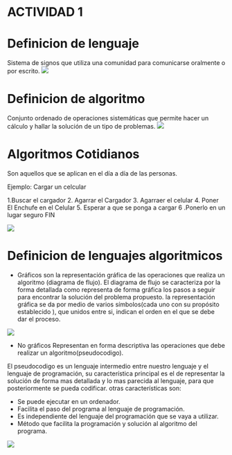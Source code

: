 # ACTIVIDAD 1

# Definicion de lenguaje
Sistema de signos que utiliza una comunidad para comunicarse oralmente o por escrito.
![](https://okdiario.com/img/2018/11/28/codigo-html-655x368.jpg)

# Definicion de algoritmo
Conjunto ordenado de operaciones sistemáticas que permite hacer un cálculo y hallar la solución de un tipo de problemas.
![](http://urbanismoytransporte.com/wp-content/uploads/2016/04/algoritmo1.jpg)

# Algoritmos Cotidianos
Son aquellos que se aplican en el día a día de las personas.

Ejemplo: Cargar un celcular

1.Buscar el cargador
2. Agarrar el Cargador
3. Agarraer el celular
4. Poner El Enchufe en el Celular
5. Esperar a que se ponga a cargar
6 .Ponerlo en un lugar seguro
FIN

![](https://store.storeimages.cdn-apple.com/4982/as-images.apple.com/is/HL812_AV4?wid=1144&hei=1144&fmt=jpeg&qlt=95&op_usm=0.5,0.5&.v=1504204574111)



# Definicion de lenguajes algoritmicos

- Gráficos
son la representación gráfica de las operaciones que realiza un algoritmo (diagrama de flujo).
El diagrama de flujo se caracteriza por la forma detallada como representa de forma gráfica los pasos a seguir para encontrar la solución del problema propuesto.
la representación gráfica se da por medio de varios símbolos(cada uno con su propósito establecido ), que unidos entre si, indican el orden en el que se debe dar el proceso.

![](https://sites.google.com/site/portafoliocarlosmacallums/_/rsrc/1494399218896/unidad-i/lenguajealgoritmico/diagrama-de-fluj2o-397795.png)

- No gráficos
Representan en forma descriptiva  las operaciones que debe  realizar un algoritmo(pseudocodigo).

El pseudocodigo  es un lenguaje intermedio entre nuestro lenguaje y el lenguaje de programación, su característica principal es el de representar la solución de forma mas detallada  y lo mas parecida al lenguaje, para que posteriormente se pueda codificar.
otras  características son:

- Se puede ejecutar en un ordenador.
- Facilita el paso del programa al lenguaje de programación.
- Es independiente del lenguaje del programación que se vaya a utilizar.
- Método que facilita la programación y solución al algoritmo del programa.

![](https://sites.google.com/site/portafoliocarlosmacallums/_/rsrc/1494399218896/unidad-i/lenguajealgoritmico/14930986722.jpg)

